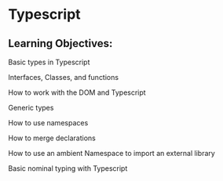 # Typescript

## Learning Objectives:

 Basic types in Typescript

 Interfaces, Classes, and functions

 How to work with the DOM and Typescript

 Generic types

 How to use namespaces

 How to merge declarations

 How to use an ambient Namespace to import an external library

 Basic nominal typing with Typescript
